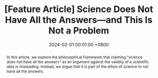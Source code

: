 ---
title:          "[Feature Article] Science Does Not Have All the Answers—and This Is Not a Problem"
date:           2024-02-01 00:01:00 +0800
selected:       false
pub:            "Skeptical Inquirer"
pub_date:       "2024"
category:       "education"
abstract: >-
  In this article, we explore the philosophical framework that claiming "science does not have all the answers" as an argument against the validity of a scientific idea is misleading. Instead, we argue that it is part of the ethos of science to not have all the answers.

cover:          /assets/images/covers/2024-SI.jpg
authors:
- Gabriel Dall'Alba*
- Guilherme Brambatti Guzzo*
links:
  Feature Article: https://skepticalinquirer.org/2023/12/science-does-not-have-all-the-answers-and-this-is-not-a-problem/
---